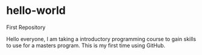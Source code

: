 # hello-world
First Repository

Hello everyone, I am taking a introductory programming course to gain skills to use for a masters program.  This is my first time using GitHub.
